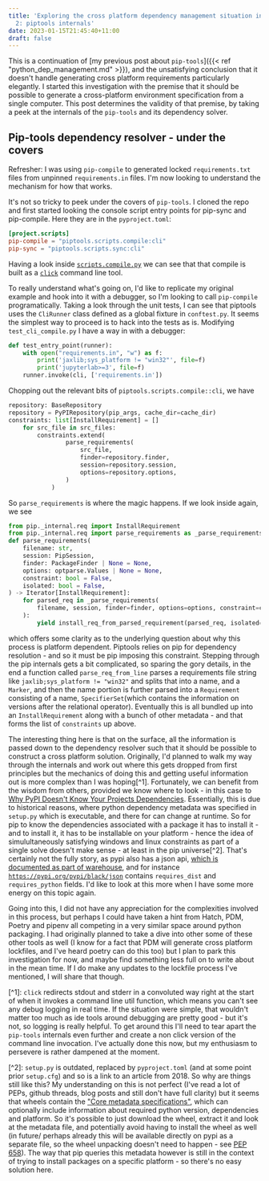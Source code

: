 ```yaml
---
title: 'Exploring the cross platform dependency management situation in Python - Part
  2: piptools internals'
date: 2023-01-15T21:45:40+11:00
draft: false
---
```


This is a continuation of \[my previous post about `pip-tools`\]({{\< ref "python_dep_management.md" >}}), and the
unsatisfying conclusion that it doesn't handle generating cross platform requirements particularly elegantly. I started
this investigation with the premise that it should be possible to generate a cross-platform environment specification
from a single computer. This post determines the validity of that premise, by taking a peek at the internals of the
`pip-tools` and its dependency solver.

## Pip-tools dependency resolver - under the covers

Refresher: I was using `pip-compile` to generated locked `requirements.txt` files from unpinned `requirements.in` files.
I'm now looking to understand the mechanism for how that works.

<!-- TODO https://github.com/haideralipunjabi/hugo-shortcodes/tree/master/github, github shortcode -->

It's not so tricky to peek under the covers of `pip-tools`. I cloned the repo and first started looking the console
script entry points for pip-sync and pip-compile. Here they are in the `pyproject.toml`:

```toml
[project.scripts]
pip-compile = "piptools.scripts.compile:cli"
pip-sync = "piptools.scripts.sync:cli"
```

Having a look inside
[`scripts.compile.py`](https://github.com/jazzband/pip-tools/blob/0c1ddcc6466c255675fa8b4f3db7d68f8808a74d/piptools/scripts/compile.py)
we can see that that compile is built as a [`click`](https://click.palletsprojects.com/en/8.1.x/) command line tool.

To really understand what's going on, I'd like to replicate my original example and hook into it with a debugger, so I'm
looking to call `pip-compile` programatically. Taking a look through the unit tests, I can see that piptools uses the
`CliRunner` class defined as a global fixture in `conftest.py`. It seems the simplest way to proceed is to hack into the
tests as is. Modifying `test_cli_compile.py` I have a way in with a debugger:

```python
def test_entry_point(runner):
    with open("requirements.in", "w") as f:
        print('jaxlib;sys_platform != "win32"', file=f)
        print('jupyterlab>=3', file=f)
    runner.invoke(cli, ['requirements.in'])
```

Chopping out the relevant bits of `piptools.scripts.compile::cli`, we have

```python
repository: BaseRepository
repository = PyPIRepository(pip_args, cache_dir=cache_dir)
constraints: list[InstallRequirement] = []
    for src_file in src_files:
        constraints.extend(
                parse_requirements(
                    src_file,
                    finder=repository.finder,
                    session=repository.session,
                    options=repository.options,
                )
            )
```

So `parse_requirements` is where the magic happens. If we look inside again, we see

```python
from pip._internal.req import InstallRequirement
from pip._internal.req import parse_requirements as _parse_requirements
def parse_requirements(
    filename: str,
    session: PipSession,
    finder: PackageFinder | None = None,
    options: optparse.Values | None = None,
    constraint: bool = False,
    isolated: bool = False,
) -> Iterator[InstallRequirement]:
    for parsed_req in _parse_requirements(
        filename, session, finder=finder, options=options, constraint=constraint
    ):
        yield install_req_from_parsed_requirement(parsed_req, isolated=isolated)
```

which offers some clarity as to the underlying question about why this process is platform dependent. Piptools relies on
pip for dependency resolution - and so it must be pip imposing this constraint. Stepping through the pip internals gets
a bit complicated, so sparing the gory details, in the end a function called `parse_req_from_line` parses a requirements
file string like `jaxlib;sys_platform != "win32"` and splits that into a name, and a `Marker`, and then the name portion
is further parsed into a `Requirement` consisting of a name, `SpecifierSet`(which contains the information on versions
after the relational operator). Eventually this is all bundled up into an `InstallRequirement` along with a bunch of
other metadata - and that forms the list of `constraints` up above.

The interesting thing here is that on the surface, all the information is passed down to the dependency resolver such
that it should be possible to construct a cross platform solution. Originally, I'd planned to walk my way through the
internals and work out where this gets dropped from first principles but the mechanics of doing this and getting useful
information out is more complex than I was hoping\[^1\]. Fortunately, we can benefit from the wisdom from others,
provided we know where to look - in this case to
[Why PyPI Doesn't Know Your Projects Dependencies](https://dustingram.com/articles/2018/03/05/why-pypi-doesnt-know-dependencies/).
Essentially, this is due to historical reasons, where python dependency metadata was specified in `setup.py` which is
executable, and there for can change at runtime. So for pip to know the dependencies associated with a package it has to
install it - and to install it, it has to be installable on your platform - hence the idea of simulultaneously
satisfying windows and linux constraints as part of a single solve doesn't make sense - at least in the pip
universe\[^2\]. That's certainly not the fully story, as pypi also has a json api, [which is documented as part of warehouse](https://warehouse.pypa.io/api-reference/json.html),
and for instance [`https://pypi.org/pypi/black/json`](https://pypi.org/pypi/black/json) contains `requires_dist` and `requires_python` fields. I'd like to look at this more when I have some more energy on this topic again.

Going into this, I did not have any appreciation for the complexities involved in this process, but perhaps I could have
taken a hint from Hatch, PDM, Poetry and pipenv all competing in a very similar space around python packaging. I had
originally planned to take a dive into other some of these other tools as well (I know for a fact that PDM will generate
cross platform lockfiles, and I've heard poetry can do this too) but I plan to park this investigation for now, and
maybe find something less full on to write about in the mean time. If I do make any updates to the lockfile process I've
mentioned, I will share that though.

\[^1\]: `click` redirects stdout and stderr in a convoluted way right at the start of when it invokes a command line
util function, which means you can't see any debug logging in real time. If the situation were simple, that wouldn't
matter too much as ide tools around debugging are pretty good - but it's not, so logging is really helpful. To get
around this I'll need to tear apart the `pip-tools` internals even further and create a non click version of the command
line invocation. I've actually done this now, but my enthusiasm to persevere is rather dampened at the moment.

\[^2\]: `setup.py` is outdated, replaced by `pyproject.toml` (and at some point prior `setup.cfg`) and so is a link to
an article from 2018. So why are things still like this? My understanding on this is not perfect (I've read a lot of
PEPs, github threads, blog posts and still don't have full clarity) but it seems that wheels contain the
["Core metadata specifications"](https://packaging.python.org/en/latest/specifications/core-metadata/#core-metadata),
which can optionally include information about required python version, dependencies and platform. So it's possible to
just download the wheel, extract it and look at the metadata file, and potentially avoid having to install the wheel as
well (in future/ perhaps already this will be available directly on pypi as a separate file, so the wheel unpacking
doesn't need to happen - see [PEP 658](https://peps.python.org/pep-0658/#dist-info)). The way that pip queries this
metadata however is still in the context of trying to install packages on a specific platform - so there's no easy
solution here.
